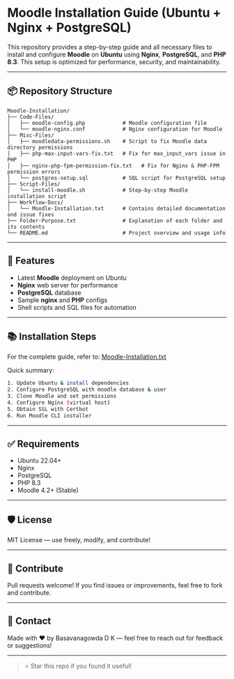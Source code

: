# Moodle Installation Guide (Ubuntu + Nginx + PostgreSQL)

This repository provides a step-by-step guide and all necessary files to install and configure **Moodle** on **Ubuntu** using **Nginx**, **PostgreSQL**, and **PHP 8.3**. This setup is optimized for performance, security, and maintainability.

---

## 📦 Repository Structure

```
Moodle-Installation/
├── Code-Files/
│   ├── moodle-config.php            # Moodle configuration file
│   └── moodle-nginx.conf            # Nginx configuration for Moodle
├── Misc-Files/
│   ├── moodledata-permissions.sh    # Script to fix Moodle data directory permissions
│   ├── php-max-input-vars-fix.txt   # Fix for max_input_vars issue in PHP
│   ├── nginx-php-fpm-permission-fix.txt   # Fix for Nginx & PHP-FPM permission errors
│   └── postgres-setup.sql           # SQL script for PostgreSQL setup
├── Script-Files/
│   └── install-moodle.sh            # Step-by-step Moodle installation script
├── Workflow-Docs/
│   └── Moodle-Installation.txt      # Contains detailed documentation and issue fixes
├── Folder-Purpose.txt               # Explanation of each folder and its contents
└── README.md                        # Project overview and usage info
```

---

## 🚀 Features
- Latest **Moodle** deployment on Ubuntu
- **Nginx** web server for performance
- **PostgreSQL** database
- Sample **nginx** and **PHP** configs
- Shell scripts and SQL files for automation

---

## 📚 Installation Steps

For the complete guide, refer to: [Moodle-Installation.txt](Moodle-Installation.txt)

Quick summary:
```bash
1. Update Ubuntu & install dependencies
2. Configure PostgreSQL with moodle database & user
3. Clone Moodle and set permissions
4. Configure Nginx (virtual host)
5. Obtain SSL with Certbot
6. Run Moodle CLI installer
```

---

## ✅ Requirements
- Ubuntu 22.04+
- Nginx
- PostgreSQL
- PHP 8.3
- Moodle 4.2+ (Stable)

---

## 🛡 License
MIT License — use freely, modify, and contribute!

---

## 🤝 Contribute
Pull requests welcome! If you find issues or improvements, feel free to fork and contribute.

---

## 📩 Contact
Made with ❤️ by Basavanagowda D K — feel free to reach out for feedback or suggestions!

---

> ⭐ Star this repo if you found it useful!

